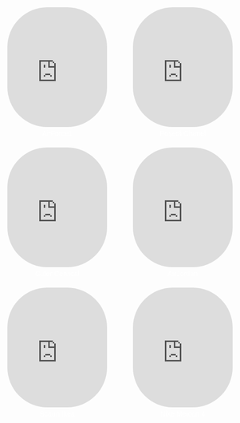 <html lang="en">
<head>
    <meta charset="UTF-8">
    <meta name="viewport" content="width=device-width, initial-scale=1.0">
    <title>Modele 3D</title>
    <style>
        body {
            margin: 0;
            padding: 0;
            font-family: Arial, sans-serif;
            background-image: url('fundal.jpg');
            background-size: cover;
            background-position: center;
            display: flex;
            justify-content: center;
            align-items: center;
            height: 100vh;
        }
        .models-container {
            display: flex;
            flex-wrap: wrap;
            justify-content: space-around;
            width: 660px; /* Ajustează această lățime în funcție de nevoile tale */
        }
        .model {
            margin: 10px;
            text-align: center;
        }
        .model-name {
            margin-top: 5px;
            color: white;
        }
    </style>
</head>
<body>

<div class="models-container">
    <div class="model">
        <iframe src="https://augmentedrealityweb.github.io/AF1/index.html" width="200" height="240" style="overflow: hidden; border: none; transform: scale(1); transform-origin: 0 0; border-radius: 80px;"></iframe>
        <div class="model-name">AirForce1</div>
    </div>
    <div class="model">
        <iframe src="https://augmentedrealityweb.github.io/Chanel/index.html" width="200" height="240" style="overflow: hidden; border: none; transform: scale(1); transform-origin: 0 0; border-radius: 80px;"></iframe>
        <div class="model-name">Poșetă Chanel</div>
    </div>
    <div class="model">
        <iframe src="https://augmentedrealityweb.github.io/Guler-Cervical/index.html" width="200" height="240" style="overflow: hidden; border: none; transform: scale(1); transform-origin: 0 0; border-radius: 80px;"></iframe>
        <div class="model-name">Guler Cervical</div>
    </div>
    <div class="model">
        <iframe src="https://augmentedrealityweb.github.io/Jordan/index.html" width="200" height="240" style="overflow: hidden; border: none; transform: scale(1); transform-origin: 0 0; border-radius: 80px;"></iframe>
        <div class="model-name">AirJordan</div>
    </div>
    <div class="model">
        <iframe src="https://augmentedrealityweb.github.io/Scaun-Ikea/index.html" width="200" height="240" style="overflow: hidden; border: none; transform: scale(1); transform-origin: 0 0; border-radius: 80px;"></iframe>
        <div class="model-name">Scaun Ikea</div>
    </div>
    <div class="model">
        <iframe src="https://augmentedrealityweb.github.io/Nike/index.html" width="200" height="240" style="overflow: hidden; border: none; transform: scale(1); transform-origin: 0 0; border-radius: 80px;"></iframe>
        <div class="model-name">Nike Metcon 4</div>
    </div>
</div>
</body>
